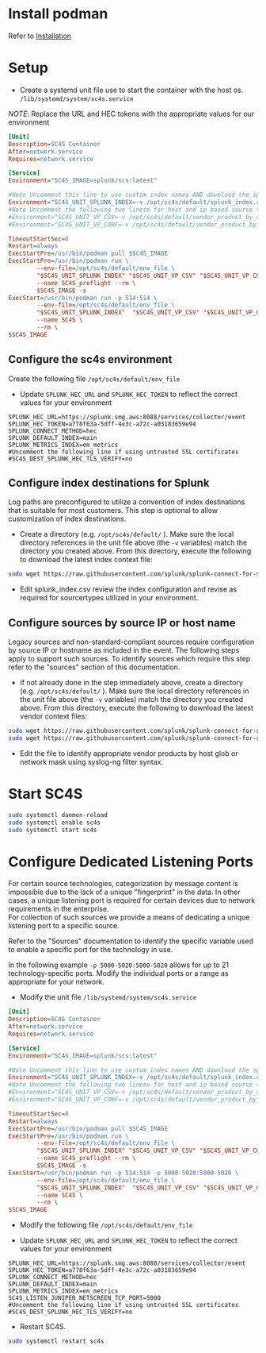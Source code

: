 
# Install podman

Refer to [Installation](https://podman.io/getting-started/installation)

# Setup

* Create a systemd unit file use to start the container with the host os. ``/lib/systemd/system/sc4s.service``

*NOTE*: Replace the URL and HEC tokens with the appropriate values for our environment

```ini
[Unit]
Description=SC4S Container
After=network.service
Requires=network.service

[Service]
Environment="SC4S_IMAGE=splunk/scs:latest"

#Note Uncomment this line to use custom index names AND download the splunk_index.csv file template per getting started
Environment="SC4S_UNIT_SPLUNK_INDEX=-v /opt/sc4s/default/splunk_index.csv:/opt/syslog-ng/etc/context-local/splunk_index.csv"
#Note Uncomment the following two linese for host and ip based source type mapping AND download the two file templates per getting started
#Environment="SC4S_UNIT_VP_CSV=-v /opt/sc4s/default/vendor_product_by_source.csv:/opt/syslog-ng/etc/context-local/vendor_product_by_source.csv"
#Environment="SC4S_UNIT_VP_CONF=-v /opt/sc4s/default/vendor_product_by_source.conf:/opt/syslog-ng/etc/context-local/vendor_product_by_source.conf"

TimeoutStartSec=0
Restart=always
ExecStartPre=/usr/bin/podman pull $SC4S_IMAGE
ExecStartPre=/usr/bin/podman run \
        --env-file=/opt/sc4s/default/env_file \
        "$SC4S_UNIT_SPLUNK_INDEX" "$SC4S_UNIT_VP_CSV" "$SC4S_UNIT_VP_CONF" \
        --name SC4S_preflight --rm \
        $SC4S_IMAGE -s
ExecStart=/usr/bin/podman run -p 514:514 \
        --env-file=/opt/sc4s/default/env_file \
        "$SC4S_UNIT_SPLUNK_INDEX"  "$SC4S_UNIT_VP_CSV" "$SC4S_UNIT_VP_CONF" \
        --name SC4S \
        --rm \
$SC4S_IMAGE

```

## Configure the sc4s environment

Create the following file ``/opt/sc4s/default/env_file``

* Update ``SPLUNK_HEC_URL`` and ``SPLUNK_HEC_TOKEN`` to reflect the correct values for your environment

```dotenv
SPLUNK_HEC_URL=https://splunk.smg.aws:8088/services/collector/event
SPLUNK_HEC_TOKEN=a778f63a-5dff-4e3c-a72c-a03183659e94
SPLUNK_CONNECT_METHOD=hec
SPLUNK_DEFAULT_INDEX=main
SPLUNK_METRICS_INDEX=em_metrics
#Uncomment the following line if using untrusted SSL certificates
#SC4S_DEST_SPLUNK_HEC_TLS_VERIFY=no
```

## Configure index destinations for Splunk 

Log paths are preconfigured to utilize a convention of index destinations that is suitable for most customers. This step is optional to allow
customization of index destinations.

* Create a directory (e.g. ``/opt/sc4s/default/`` ).  Make sure the local directory references in the unit file above (the ``-v`` variables)
match the directory you created above.  From this directory, execute the following to download the latest index context file:

```bash
sudo wget https://raw.githubusercontent.com/splunk/splunk-connect-for-syslog/master/package/etc/context-local/splunk_index.csv
```
* Edit splunk_index.csv review the index configuration and revise as required for sourcertypes utilized in your environment.

## Configure sources by source IP or host name

Legacy sources and non-standard-compliant sources require configuration by source IP or hostname as included in the event. The following steps
apply to support such sources. To identify sources which require this step refer to the "sources" section of this documentation. 

* If not already done in the step immediately above, create a directory (e.g. ``/opt/sc4s/default/`` ).  Make sure the local directory
references in the unit file above (the ``-v`` variables) match the directory you created above.  From this directory, execute the following to
download the latest vendor context files:

```bash
sudo wget https://raw.githubusercontent.com/splunk/splunk-connect-for-syslog/master/package/etc/context-local/vendor_product_by_source.conf
sudo wget https://raw.githubusercontent.com/splunk/splunk-connect-for-syslog/master/package/etc/context-local/vendor_product_by_source.csv
```
* Edit the file to identify appropriate vendor products by host glob or network mask using syslog-ng filter syntax.

# Start SC4S

```bash
sudo systemctl daemon-reload 
sudo systemctl enable sc4s
sudo systemctl start sc4s
```

# Configure Dedicated Listening Ports

For certain source technologies, categorization by message content is impossible due to the lack of a unique "fingerprint" in
the data.  In other cases, a unique listening port is required for certain devices due to network requirements in the enterprise.  
For collection of such sources we provide a means of dedicating a unique listening port to a specific source.

Refer to the "Sources" documentation to identify the specific variable used to enable a specific port for the technology in use.

In the following example ``-p 5000-5020:5000-5020`` allows for up to 21 technology-specific ports.  Modify the individual ports or a
range as appropriate for your network.

* Modify the unit file ``/lib/systemd/system/sc4s.service``
```ini
[Unit]
Description=SC4S Container
After=network.service
Requires=network.service

[Service]
Environment="SC4S_IMAGE=splunk/scs:latest"

#Note Uncomment this line to use custom index names AND download the splunk_index.csv file template per getting started
Environment="SC4S_UNIT_SPLUNK_INDEX=-v /opt/sc4s/default/splunk_index.csv:/opt/syslog-ng/etc/context-local/splunk_index.csv"
#Note Uncomment the following two linese for host and ip based source type mapping AND download the two file templates per getting started
#Environment="SC4S_UNIT_VP_CSV=-v /opt/sc4s/default/vendor_product_by_source.csv:/opt/syslog-ng/etc/context-local/vendor_product_by_source.csv"
#Environment="SC4S_UNIT_VP_CONF=-v /opt/sc4s/default/vendor_product_by_source.conf:/opt/syslog-ng/etc/context-local/vendor_product_by_source.conf"

TimeoutStartSec=0
Restart=always
ExecStartPre=/usr/bin/podman pull $SC4S_IMAGE
ExecStartPre=/usr/bin/podman run \
        --env-file=/opt/sc4s/default/env_file \
        "$SC4S_UNIT_SPLUNK_INDEX" "$SC4S_UNIT_VP_CSV" "$SC4S_UNIT_VP_CONF" \
        --name SC4S_preflight --rm \
        $SC4S_IMAGE -s
ExecStart=/usr/bin/podman run -p 514:514 -p 5000-5020:5000-5020 \
        --env-file=/opt/sc4s/default/env_file \
        "$SC4S_UNIT_SPLUNK_INDEX"  "$SC4S_UNIT_VP_CSV" "$SC4S_UNIT_VP_CONF" \
        --name SC4S \
        --rm \
$SC4S_IMAGE

```

* Modify the following file ``/opt/sc4s/default/env_file`` 

* Update ``SPLUNK_HEC_URL`` and ``SPLUNK_HEC_TOKEN`` to reflect the correct values for your environment

```dotenv
SPLUNK_HEC_URL=https://splunk.smg.aws:8088/services/collector/event
SPLUNK_HEC_TOKEN=a778f63a-5dff-4e3c-a72c-a03183659e94
SPLUNK_CONNECT_METHOD=hec
SPLUNK_DEFAULT_INDEX=main
SPLUNK_METRICS_INDEX=em_metrics
SC4S_LISTEN_JUNIPER_NETSCREEN_TCP_PORT=5000
#Uncomment the following line if using untrusted SSL certificates
#SC4S_DEST_SPLUNK_HEC_TLS_VERIFY=no
```

* Restart SC4S.

```bash
sudo systemctl restart sc4s
```
